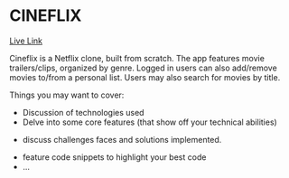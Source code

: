 [logo]: https://cineflix-dev.s3.amazonaws.com/logo.png "Cineflix -- logo"

# CINEFLIX
[Live Link](https://cineflix77.herokuapp.com/)

Cineflix is a Netflix clone, built from scratch.
The app features movie trailers/clips, organized by genre.
Logged in users can also add/remove movies to/from a personal list.
Users may also search for movies by title.

Things you may want to cover:

* Discussion of technologies used
* Delve into some core features (that show off your technical abilities)
- discuss challenges faces and solutions implemented.
* feature code snippets to highlight your best code
* ...
# 
